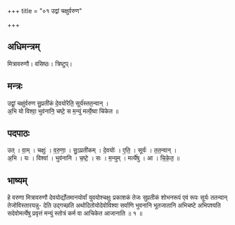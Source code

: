 +++
title = "०१ उद्वां चक्षुर्वरुण"

+++
## अधिमन्त्रम्
मित्रावरुणौ। वसिष्ठः। त्रिष्टुप्।

## मन्त्रः
उद्वां॒ चक्षु॑र्वरुण सु॒प्रती॑कं दे॒वयो॑रेति॒ सूर्य॑स्तत॒न्वान् ।  
अ॒भि यो विश्वा॒ भुव॑नानि॒ चष्टे॒ स म॒न्युं मर्त्ये॒ष्वा चि॑केत ॥

## पदपाठः
उत् । वा॒म् । चक्षुः॑ । व॒रु॒णा॒ । सु॒ऽप्रती॑कम् । दे॒वयोः॑ । ए॒ति॒ । सूर्यः॑ । त॒त॒न्वान् ।  
अ॒भि । यः । विश्वा॑ । भुव॑नानि । च॒ष्टे॒ । सः । म॒न्युम् । मर्त्ये॑षु । आ । चि॒के॒त॒ ॥

## भाष्यम्
हे वरुणा मित्रावरुणौ देवयोर्द्योतमानयोर्वां युवयोश्चक्षुः प्रकाशकं तेजः सुप्रतीकं शोभनरूपं एवं रूपः सूर्यः ततन्वान् तेजोविस्तारयन्नु- देति उद्गच्छति अथोदितोयोदेवोविश्वा सर्वाणि भुवनानि भूतजातानि अभिचष्टे अभिपश्यति सदेवोमर्त्येषु प्रवृत्तं मन्युं स्तोत्रं कर्म वा आचिकेत आजानाति ॥ १ ॥